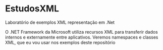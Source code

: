 # EstudosXML
Laboratório de exemplos XML representação em .Net

O .NET Framework da Microsoft utiliza recursos XML para transferir dados internos e externamente entre aplicativos. 
Veremos namespaces e classes XML, que eu vou usar nos exemplos deste repositório
